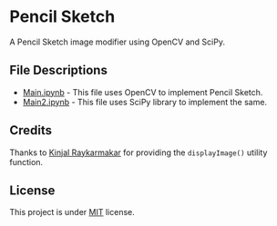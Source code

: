 # Pencil Sketch

A Pencil Sketch image modifier using OpenCV and SciPy.

## File Descriptions

- [Main.ipynb](Main.ipynb) - This file uses OpenCV to implement Pencil Sketch.
- [Main2.ipynb](Main2.ipynb) - This file uses SciPy library to implement the same.

## Credits

Thanks to [Kinjal Raykarmakar](https://github.com/Kinjalrk2k) for providing the `displayImage()` utility function.

## License

This project is under [MIT](LICENSE) license.
